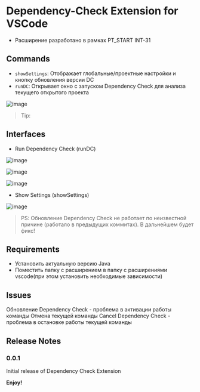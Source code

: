# Dependency-Check Extension for VSCode

- Расширение разработано в рамках PT_START INT-31 

## Commands

* `showSettings`: Отображает глобальные/проектные настройки и кнопку обновления версии DC
* `runDC`: Открывает окно с запуском Dependency Check для анализа текущего открытого проекта

![image](https://github.com/e1essar/dependency-check/assets/80064778/53152f11-8945-40ea-ac09-edcaf7bb0ee1)

> Tip: 

## Interfaces

- Run Dependency Check (runDC)

![image](https://github.com/e1essar/dependency-check/assets/80064778/9eb2dab3-2265-4aa0-9025-8c7fadad1b8e)

![image](https://github.com/e1essar/dependency-check/assets/80064778/7a630eec-0745-49e0-8e5d-6576f50a2c0f)

![image](https://github.com/e1essar/dependency-check/assets/80064778/e00dc8a9-792b-42a9-a2bb-6e3e32dcd7aa)

- Show Settings (showSettings)

![image](https://github.com/e1essar/dependency-check/assets/80064778/2d0ec678-c7c9-45dd-b0d1-b1cdb5d57ef7)

> PS: Обновление Dependency Check не работает по неизвестной причине (работало в предыдущих коммитах). В дальнейшем будет фикс!

## Requirements

- Установить актуальную версию Java
- Поместить папку с расширением в папку с расширениями vscode(при этом установить необходимые зависимости)

## Issues

Обновление Dependency Check - проблема в активации работы команды
Отмена текущей команды Cancel Dependency Check - проблема в остановке работы текущей команды

## Release Notes

### 0.0.1

Initial release of Dependency Check Extension

**Enjoy!**
